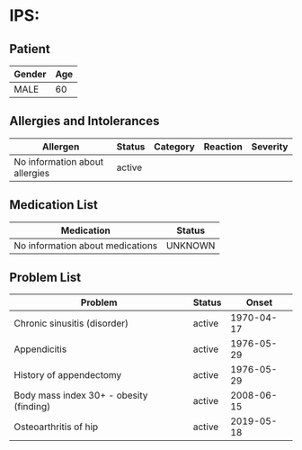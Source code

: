 # IPS:

## Patient

|Gender|Age|
|---|---|
|MALE|60|

## Allergies and Intolerances

|Allergen|Status|Category|Reaction|Severity|
|---|---|---|---|---|
|No information about allergies|active||||

## Medication List

|Medication|Status|
|---|---|
|No information about medications|UNKNOWN|

## Problem List

|Problem|Status|Onset|
|---|---|---|
|Chronic sinusitis (disorder)|active|1970-04-17|
|Appendicitis|active|1976-05-29|
|History of appendectomy|active|1976-05-29|
|Body mass index 30+ - obesity (finding)|active|2008-06-15|
|Osteoarthritis of hip|active|2019-05-18|
